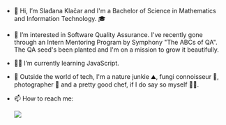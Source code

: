 - 👋 Hi, I’m Slađana Klačar and I'm a Bachelor of Science in Mathematics and Information Technology. 🎓
- 👀 I’m interested in Software Quality Assurance. I've recently gone through an Intern Mentoring Program by Symphony "The ABCs of QA".
  The QA seed's been planted and I'm on a mission to grow it beautifully.
- 👩‍💻 I’m currently learning JavaScript.
- 💞️ Outside the world of tech, I'm a nature junkie ⛰, fungi connoisseur 🍄, photographer 📸 and a pretty good chef, if I do say so myself 👩‍🍳.
- 📫 How to reach me:

  [<img src="https://img.shields.io/badge/LinkedIn-0077B5?style=for-the-badge&logo=linkedin&logoColor=white"/>](https://www.linkedin.com/in/sladjana-klacar/)

<!---
sladjana95/sladjana95 is a ✨ special ✨ repository because its `README.md` (this file) appears on your GitHub profile.
You can click the Preview link to take a look at your changes.
--->
